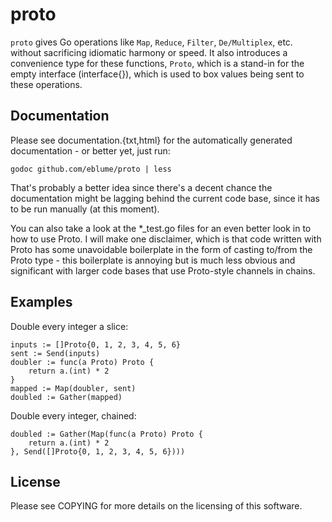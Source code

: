 proto
=====

`proto` gives Go operations like `Map`, `Reduce`, `Filter`, `De/Multiplex`, etc.
without sacrificing idiomatic harmony or speed. It also introduces a convenience
type for these functions, `Proto`, which is a stand-in for the empty interface
(interface{}), which is used to box values being sent to these operations.

Documentation
-------------

Please see documentation.{txt,html} for the automatically generated
documentation - or better yet, just run:

    godoc github.com/eblume/proto | less

That's probably a better idea since there's a decent chance the documentation
might be lagging behind the current code base, since it has to be run manually
(at this moment).

You can also take a look at the *_test.go files for an even better look in to
how to use Proto. I will make one disclaimer, which is that code written with
Proto has some unavoidable boilerplate in the form of casting to/from the Proto
type - this boilerplate is annoying but is much less obvious and significant
with larger code bases that use Proto-style channels in chains.

Examples
--------

Double every integer a slice:

    inputs := []Proto{0, 1, 2, 3, 4, 5, 6}
    sent := Send(inputs)
    doubler := func(a Proto) Proto {
        return a.(int) * 2
    }
    mapped := Map(doubler, sent)
    doubled := Gather(mapped)

Double every integer, chained:

    doubled := Gather(Map(func(a Proto) Proto {
        return a.(int) * 2
    }, Send([]Proto{0, 1, 2, 3, 4, 5, 6})))

License
-------

Please see COPYING for more details on the licensing of this software.
